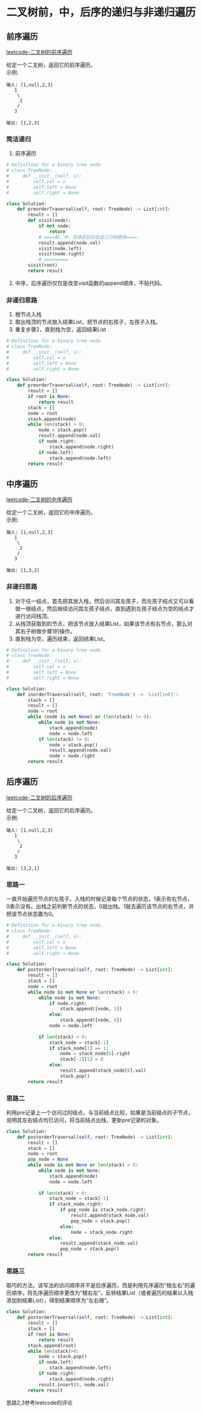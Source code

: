 # 二叉树前，中，后序的递归与非递归遍历
## 前序遍历
[leetcode-二叉树的前序遍历](https://leetcode-cn.com/problems/binary-tree-preorder-traversal/)

给定一个二叉树，返回它的前序遍历。     
示例:
```
输入: [1,null,2,3]  
   1
    \
     2
    /
   3 

输出: [1,2,3]
```
### 简洁递归
1. 前序遍历
```python
# Definition for a binary tree node.
# class TreeNode:
#     def __init__(self, x):
#         self.val = x
#         self.left = None
#         self.right = None

class Solution:
    def preorderTraversal(self, root: TreeNode) -> List[int]:
        result = []
        def visit(node):
            if not node:
                return 
            # ====前，中，后序区别仅在这三行的顺序====
            result.append(node.val)
            visit(node.left)
            visit(node.right)
            # =========
        visit(root)
        return result
```
2. 中序，后序遍历仅仅是改变visit函数的append顺序，不贴代码。

### 非递归思路
1. 根节点入栈
2. 取出栈顶的节点放入结果List，把节点的右孩子，左孩子入栈。
3. 重复步骤2，直到栈为空，返回结果List
```python
# Definition for a binary tree node.
# class TreeNode:
#     def __init__(self, x):
#         self.val = x
#         self.left = None
#         self.right = None

class Solution:
    def preorderTraversal(self, root: TreeNode) -> List[int]:
        result = []
        if root is None:
            return result
        stack = []
        node = root
        stack.append(node)
        while len(stack) > 0:
            node = stack.pop()
            result.append(node.val)
            if node.right:
                stack.append(node.right)
            if node.left:
                stack.append(node.left)
        return result
```

## 中序遍历
[leetcode-二叉树的中序遍历](https://leetcode-cn.com/problems/binary-tree-inorder-traversal/)

给定一个二叉树，返回它的中序遍历。    
示例:
```
输入: [1,null,2,3]
   1
    \
     2
    /
   3

输出: [1,3,2]
```
### 非递归思路
1. 对于任一结点，首先把其放入栈，然后访问其左孩子，而左孩子结点又可以看做一根结点，然后继续访问其左孩子结点，直到遇到左孩子结点为空的结点才进行访问栈顶。
2. 从栈顶获取到的节点，把该节点放入结果List，如果该节点有右节点，那么对其右子树做步骤1的操作。
3. 直到栈为空，遍历结束，返回结果List。
```python
# Definition for a binary tree node.
# class TreeNode:
#     def __init__(self, x):
#         self.val = x
#         self.left = None
#         self.right = None

class Solution:
    def inorderTraversal(self, root: 'TreeNode') -> 'List[int]':
        stack = []
        result = []
        node = root
        while (node is not None) or (len(stack) != 0):
            while node is not None:
                stack.append(node)
                node = node.left
            if len(stack) != 0:
                node = stack.pop()
                result.append(node.val)
                node = node.right
        return result
```

## 后序遍历
[leetcode-二叉树的后序遍历](https://leetcode-cn.com/problems/binary-tree-postorder-traversal/)     

给定一个二叉树，返回它的后序遍历。    
示例:
```
输入: [1,null,2,3]  
   1
    \
     2
    /
   3 

输出: [3,2,1]
```
### 思路一
一直开始遍历节点的左孩子，入栈的时候记录每个节点的状态，1表示有右节点，0表示没有。出栈之前判断节点的状态，0就出栈。1就去遍历该节点的右节点，并把该节点状态置为0。
```python
# Definition for a binary tree node.
# class TreeNode:
#     def __init__(self, x):
#         self.val = x
#         self.left = None
#         self.right = None

class Solution:
    def postorderTraversal(self, root: TreeNode) -> List[int]:
        result = []
        stack = []
        node = root
        while node is not None or len(stack) > 0:
            while node is not None:
                if node.right:
                    stack.append([node, 1])
                else:
                    stack.append([node, 0])
                node = node.left
                
            if len(stack) > 0:
                stack_node = stack[-1]
                if stack_node[1] == 1:
                    node = stack_node[0].right
                    stack[-1][1] = 0
                else:
                    result.append(stack_node[0].val)
                    stack.pop()
        return result
```
### 思路二
利用pre记录上一个访问过的结点，与当前结点比较，如果是当前结点的子节点，说明其左右结点均已访问，将当前结点出栈，更新pre记录的对象。
```python
class Solution:
    def postorderTraversal(self, root: TreeNode) -> List[int]:
        result = []
        stack = []
        node = root
        pop_node = None
        while node is not None or len(stack) > 0:
            while node is not None:
                stack.append(node)
                node = node.left
                
            if len(stack) > 0:
                stack_node = stack[-1]
                if stack_node.right:
                    if pop_node is stack_node.right:
                        result.append(stack_node.val)
                        pop_node = stack.pop()
                    else:
                        node = stack_node.right
                else:
                    result.append(stack_node.val)
                    pop_node = stack.pop()
        return result
```
### 思路三
取巧的方法。该写法的访问顺序并不是后序遍历，而是利用先序遍历“根左右”的遍历顺序，将先序遍历顺序更改为“根右左”，反转结果List（或者遍历的结果以入栈添加到结果List），得到结果顺序为“左右根”。
```python
class Solution:
    def postorderTraversal(self, root: TreeNode) -> List[int]:
        result = []
        stack = []
        if root is None:
            return result
        stack.append(root)
        while len(stack)>0:
            node = stack.pop()
            if node.left:
                stack.append(node.left)
            if node.right:
                stack.append(node.right)
            result.insert(0, node.val)
        return result
```

思路2,3参考leetcode的评论
